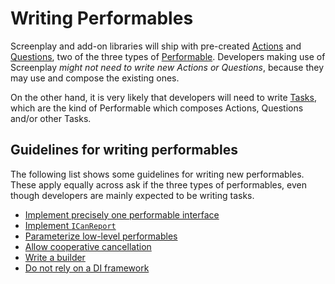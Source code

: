 # Writing Performables

Screenplay and add-on libraries will ship with pre-created [Actions] and [Questions], two of the three types of [Performable].
Developers making use of Screenplay _might not need to write new Actions or Questions_, because they may use and compose the existing ones.

On the other hand, it is very likely that developers will need to write [Tasks], which are the kind of Performable which composes Actions, Questions and/or other Tasks.

[Actions]: ../glossary/Action.md
[Questions]: ../glossary/Question.md
[Performable]: ../glossary/Performable.md
[Tasks]: ../glossary/Task.md

## Guidelines for writing performables 

The following list shows some guidelines for writing new performables.
These apply equally across ask if the three types of performables, even though developers are mainly expected to be writing tasks. 

* [Implement precisely one performable interface]
* [Implement `ICanReport`]
* [Parameterize low-level performables] 
* [Allow cooperative cancellation]
* [Write a builder]
* [Do not rely on a DI framework]

[Implement precisely one performable interface]: ImplementOnePerformableInterface.md
[Implement `ICanReport`]: ImplementICanReport.md
[Parameterize low-level performables]: ParameterizeLowLevelPerformables.md
[Allow cooperative cancellation]: AllowCooperativeCancellation.md
[Write a builder]: WriteABuilder.md
[Do not rely on a DI framework]: DoNotUseDiFrameworks.md